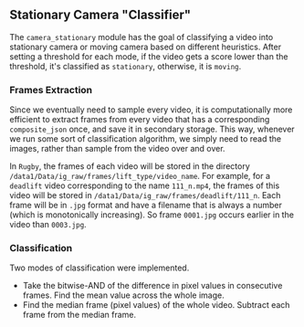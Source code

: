 ## Stationary Camera "Classifier"

The `camera_stationary` module has the goal of classifying a video into stationary camera or moving camera based on different heuristics. After setting a threshold for each mode, if the video gets a score lower than the threshold, it's classified as `stationary`, otherwise, it is `moving`. 

### Frames Extraction

Since we eventually need to sample every video, it is computationally more efficient to extract frames from every video that has a corresponding `composite_json` once, and save it in secondary storage. This way, whenever we run some sort of classification algorithm, we simply need to read the images, rather than sample from the video over and over.

In `Rugby`, the frames of each video will be stored in the directory `/data1/Data/ig_raw/frames/lift_type/video_name`. For example, for a `deadlift` video corresponding to the name `111_n.mp4`, the frames of this video will be stored in `/data1/Data/ig_raw/frames/deadlift/111_n`. Each frame will be in `.jpg` format and have a filename that is always a number (which is monotonically increasing). So frame `0001.jpg` occurs earlier in the video than `0003.jpg`.

### Classification

Two modes of classification were implemented.

* Take the bitwise-AND of the difference in pixel values in consecutive frames. Find the mean value across the whole image. 
* Find the median frame (pixel values) of the whole video. Subtract each frame from the median frame.


